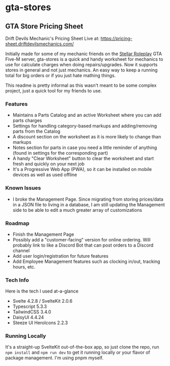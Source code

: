 # gta-stores

## GTA Store Pricing Sheet

Drift Devils Mechanic's Pricing Sheet
Live at: https://pricing-sheet.driftdevilsmechanics.com/

Initially made for some of my mechanic friends on the [Stellar Roleplay](https://www.stellargaming.gg) GTA Five-M server, gta-stores is a quick and handy worksheet for mechanics to use for calculate charges when doing repairs/upgrades.
Now it supports stores in general and not just mechanics.
An easy way to keep a running total for big orders or if you just hate mathing things.

This readme is pretty informal as this wasn't meant to be some complex project, just a quick tool for my friends to use.

### Features
- Maintains a Parts Catalog and an active Worksheet where you can add parts charges
- Settings for handling category-based markups and adding/removing parts from the Catalog
- A discount section on the worksheet as it is more likely to change than markups
- Notes section for parts in case you need a little reminder of anything (found in settings for the corresponding part)
- A handy "Clear Worksheet" button to clear the worksheet and start fresh and quickly on your next job
- It's a Progressive Web App (PWA), so it can be installed on mobile devices as well as used offline

### Known Issues
- I broke the Management Page. Since migrating from storing prices/data in a JSON file to living in a database, I am still updating the Management side to be able to edit a much greater array of customizations

### Roadmap
- Finish the Management Page
- Possibly add a "customer-facing" version for online ordering. Will probably link to like a Discord Bot that can post orders to a Discord channel
- Add user login/registration for future features
- Add Employee Management features such as clocking in/out, tracking hours, etc.

### Tech Info
Here is the tech I used at-a-glance
- Svelte 4.2.8 / SvelteKit 2.0.6
- Typescript 5.3.3
- TailwindCSS 3.4.0
- DaisyUI 4.4.24
- Steeze UI HeroIcons 2.2.3

### Running Locally
It's a straight-up SvelteKit out-of-the-box app, so just clone the repo, run `npm install` and `npm run dev` to get it running locally or your flavor of package management.
I'm using pnpm myself.
